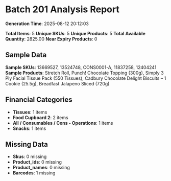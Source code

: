 # Batch 201 Analysis Report

**Generation Time**: 2025-08-12 20:12:03

**Total Items**: 5
**Unique SKUs**: 5
**Unique Products**: 5
**Total Available Quantity**: 2825.00
**Near Expiry Products**: 0

## Sample Data
**Sample SKUs**: 13669527, 13524748, CONS0001-A, 11837258, 12404241
**Sample Products**: Stretch Roll, Punch! Chocolate Topping (300g), Simply 3 Ply Facial Tissue Pack (550 Tissues), Cadbury Chocolate Delight Biscuits – 1 Cookie (25.5g), Breadfast Jalapeno Sliced (720g)

## Financial Categories
- **Tissues**: 1 items
- **Food Cupboard 2**: 2 items
- **All / Consumables / Cons - Operations**: 1 items
- **Snacks**: 1 items

## Missing Data
- **Skus**: 0 missing
- **Product_ids**: 0 missing
- **Product_names**: 0 missing
- **Barcodes**: 1 missing
